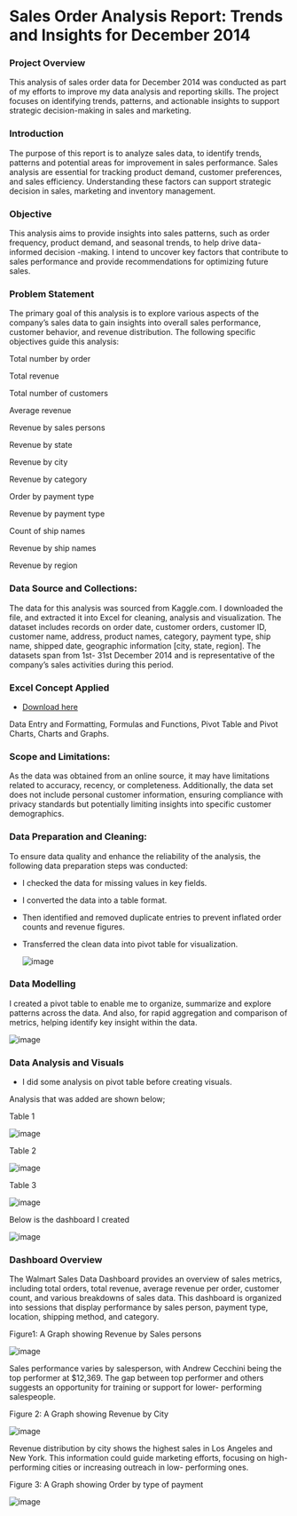 # Sales Order Analysis Report: Trends and Insights for December 2014

### Project Overview

This analysis of sales order data for December 2014 was conducted as part of my efforts to improve my data analysis and reporting skills. The project focuses on identifying trends, patterns, and actionable insights to support strategic decision-making in sales and marketing.

### Introduction

The purpose of this report is to analyze sales data, to identify trends, patterns and potential areas for improvement in sales performance. Sales analysis are essential for tracking product demand, customer preferences, and sales efficiency. Understanding these factors can support strategic decision in sales, marketing and inventory management.

### Objective

This analysis aims to provide insights into sales patterns, such as order frequency, product demand, and seasonal trends, to help drive data-informed decision -making. I intend to uncover key factors that contribute to sales performance and provide recommendations for optimizing future sales.

### Problem Statement

The primary goal of this analysis is to explore various aspects of the company’s sales data to gain insights into overall sales performance, customer behavior, and revenue distribution. The following specific objectives guide this analysis:

Total number by order

Total revenue

Total number of customers

Average revenue

Revenue by sales persons

Revenue by state

Revenue by city

Revenue by category

Order by payment type

Revenue by payment type 

Count of ship names

Revenue by ship names

Revenue by region

### Data Source and Collections:

The data for this analysis was sourced from Kaggle.com. I downloaded the file, and extracted it into Excel for cleaning, analysis and visualization. The dataset includes records on order date, customer orders, customer ID, customer name, address, product names, category, payment type, ship name, shipped date, geographic information [city, state, region].  The datasets span from 1st- 31st December 2014 and is representative of the company’s sales activities during this period.

### Excel Concept Applied
- [Download here](https://microsoft.com)

Data Entry and Formatting, Formulas and Functions, Pivot Table and Pivot Charts, Charts and Graphs.

### Scope and Limitations:

As the data was obtained from an online source, it may have limitations related to accuracy, recency, or completeness. Additionally, the data set does not include personal customer information, ensuring compliance with privacy standards but potentially limiting insights into specific customer demographics.

### Data Preparation and Cleaning:

To ensure data quality and enhance the reliability of the analysis, the following data preparation steps was conducted: 

- I checked the data for missing values in key fields.
  
- I converted the data into a table format.

- Then identified and removed duplicate entries to prevent inflated order counts and revenue figures.

- Transferred the clean data into pivot table for visualization.

  ![image](https://github.com/user-attachments/assets/01f5fe6c-8972-4b2a-ab84-0273af27ddd9)

 ### Data Modelling
I created a pivot table to enable me to organize, summarize and explore patterns across the data.  And also, for rapid aggregation and comparison of metrics, helping identify key insight within the data.

![image](https://github.com/user-attachments/assets/16bc2ed7-f4ab-415a-90c6-6b479555519b)

### Data Analysis and Visuals

-	I did some analysis on pivot table before creating visuals.

Analysis that was added are shown below;

Table 1

![image](https://github.com/user-attachments/assets/ace21249-8ba9-4074-a340-06f5baeced11)

Table 2

![image](https://github.com/user-attachments/assets/4ec5548a-71ca-40f0-9359-930fc0ba1f0b)

Table 3

![image](https://github.com/user-attachments/assets/fcf13964-2c0f-4895-b1a5-0d63340bdd87)

Below is the dashboard I created

![image](https://github.com/user-attachments/assets/4fee2b66-46d6-49f2-883c-fb243967e9f5)

### Dashboard Overview

The Walmart Sales Data Dashboard provides an overview of sales metrics, including total orders, total revenue, average revenue per order, customer count, and various breakdowns of sales data. This dashboard is organized into sessions that display performance by sales person, payment type, location, shipping method, and category.

Figure1: A Graph showing Revenue by Sales persons

![image](https://github.com/user-attachments/assets/5ac550e0-3e69-4d44-b4af-da281d2f0e3e)

Sales performance varies by salesperson, with Andrew Cecchini being the top performer at $12,369. The gap between top performer and others suggests an opportunity for training or support for lower- performing salespeople.

Figure 2: A Graph showing Revenue by City

![image](https://github.com/user-attachments/assets/ddbe0222-4043-4d93-bae4-0ae69a97c71a)

Revenue distribution by city shows the highest sales in Los Angeles and New York. This information could guide marketing efforts, focusing on high-performing cities or increasing outreach in low- performing ones.

Figure 3: A Graph showing Order by type of payment

![image](https://github.com/user-attachments/assets/34873364-4001-45f9-83ed-f9170d0d7031)











  

